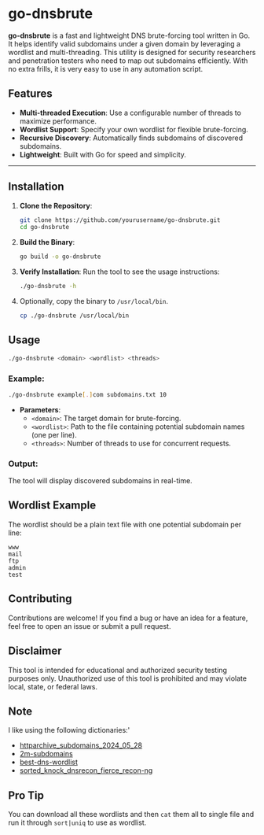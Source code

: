 # go-dnsbrute

**go-dnsbrute** is a fast and lightweight DNS brute-forcing tool written in Go. It helps identify valid subdomains under a given domain by leveraging a wordlist and multi-threading. This utility is designed for security researchers and penetration testers who need to map out subdomains efficiently. With no extra frills, it is very easy to use in any automation script.

## Features

* **Multi-threaded Execution**: Use a configurable number of threads to maximize performance.
* **Wordlist Support**: Specify your own wordlist for flexible brute-forcing.
* **Recursive Discovery**: Automatically finds subdomains of discovered subdomains.
* **Lightweight**: Built with Go for speed and simplicity.

---

## Installation

1. **Clone the Repository**:

   ```bash
   git clone https://github.com/yourusername/go-dnsbrute.git
   cd go-dnsbrute
   ```

2. **Build the Binary**:

   ```bash
   go build -o go-dnsbrute
   ```

3. **Verify Installation**:
   Run the tool to see the usage instructions:

   ```bash
   ./go-dnsbrute -h
   ```

4. Optionally, copy the binary to `/usr/local/bin`.

   ```bash
   cp ./go-dnsbrute /usr/local/bin
   ```

## Usage

```bash
./go-dnsbrute <domain> <wordlist> <threads>
```

### Example:

```bash
./go-dnsbrute example[.]com subdomains.txt 10
```

* **Parameters**:
  * `<domain>`: The target domain for brute-forcing.
  * `<wordlist>`: Path to the file containing potential subdomain names (one per line).
  * `<threads>`: Number of threads to use for concurrent requests.

### Output:

The tool will display discovered subdomains in real-time.


## Wordlist Example

The wordlist should be a plain text file with one potential subdomain per line:

```plaintext
www
mail
ftp
admin
test
```

## Contributing

Contributions are welcome! If you find a bug or have an idea for a feature, feel free to open an issue or submit a pull request.


## Disclaimer

This tool is intended for educational and authorized security testing purposes only. Unauthorized use of this tool is prohibited and may violate local, state, or federal laws.

## Note

 I like using the following dictionaries:'

* [httparchive_subdomains_2024_05_28](https://wordlists-cdn.assetnote.io/data/automated/httparchive_subdomains_2024_05_28.txt)
* [2m-subdomains](https://wordlists-cdn.assetnote.io/data/manual/2m-subdomains.txt)
* [best-dns-wordlist](https://wordlists-cdn.assetnote.io/data/manual/best-dns-wordlist.txt)
* [sorted_knock_dnsrecon_fierce_recon-ng](https://github.com/danielmiessler/SecLists/blob/master/Discovery/DNS/sorted_knock_dnsrecon_fierce_recon-ng.txt)

## Pro Tip

You can download all these wordlists and then `cat` them all to single file and run it through `sort|uniq` to use as
wordlist.

